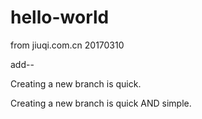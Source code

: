 # hello-world

from jiuqi.com.cn
20170310

add--

Creating a new branch is quick.

Creating a new branch is quick AND simple.